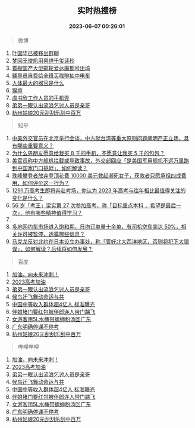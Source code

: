 <div align="center"><h2>实时热搜榜</h2><h4>2023-06-07 00:26:01</h4></div>

> 微博  

1. [叶国华已被移出群聊](https://s.weibo.com/weibo?q=%23%E5%8F%B6%E5%9B%BD%E5%8D%8E%E5%B7%B2%E8%A2%AB%E7%A7%BB%E5%87%BA%E7%BE%A4%E8%81%8A%23&t=31&band_rank=1&Refer=top)<br />
2. [梦回王俊凯用易烊千玺读秒](https://s.weibo.com/weibo?q=%23%E6%A2%A6%E5%9B%9E%E7%8E%8B%E4%BF%8A%E5%87%AF%E7%94%A8%E6%98%93%E7%83%8A%E5%8D%83%E7%8E%BA%E8%AF%BB%E7%A7%92%23&t=31&band_rank=2&Refer=top)<br />
3. [首艘国产大型邮轮爱达魔都号出坞](https://s.weibo.com/weibo?q=%23%E9%A6%96%E8%89%98%E5%9B%BD%E4%BA%A7%E5%A4%A7%E5%9E%8B%E9%82%AE%E8%BD%AE%E7%88%B1%E8%BE%BE%E9%AD%94%E9%83%BD%E5%8F%B7%E5%87%BA%E5%9D%9E%23&t=31&band_rank=3&Refer=top)<br />
4. [辅导员自费给全班买咖啡抽中电车](https://s.weibo.com/weibo?q=%23%E8%BE%85%E5%AF%BC%E5%91%98%E8%87%AA%E8%B4%B9%E7%BB%99%E5%85%A8%E7%8F%AD%E4%B9%B0%E5%92%96%E5%95%A1%E6%8A%BD%E4%B8%AD%E7%94%B5%E8%BD%A6%23&t=31&band_rank=4&Refer=top)<br />
5. [人体最大的器官是什么](https://s.weibo.com/weibo?q=%23%E4%BA%BA%E4%BD%93%E6%9C%80%E5%A4%A7%E7%9A%84%E5%99%A8%E5%AE%98%E6%98%AF%E4%BB%80%E4%B9%88%23&t=31&band_rank=5&Refer=top)<br />
6. [猴痘](https://s.weibo.com/weibo?q=%E7%8C%B4%E7%97%98&t=31&band_rank=6&Refer=top)<br />
7. [虞书欣工作人员的手机壳](https://s.weibo.com/weibo?q=%23%E8%99%9E%E4%B9%A6%E6%AC%A3%E5%B7%A5%E4%BD%9C%E4%BA%BA%E5%91%98%E7%9A%84%E6%89%8B%E6%9C%BA%E5%A3%B3%23&t=31&band_rank=7&Refer=top)<br />
8. [弟弟一眼认出流浪乞讨人员是亲哥](https://s.weibo.com/weibo?q=%23%E5%BC%9F%E5%BC%9F%E4%B8%80%E7%9C%BC%E8%AE%A4%E5%87%BA%E6%B5%81%E6%B5%AA%E4%B9%9E%E8%AE%A8%E4%BA%BA%E5%91%98%E6%98%AF%E4%BA%B2%E5%93%A5%23&t=31&band_rank=8&Refer=top)<br />
9. [杭州姑娘20元刮刮乐刮中百万](https://s.weibo.com/weibo?q=%23%E6%9D%AD%E5%B7%9E%E5%A7%91%E5%A8%9820%E5%85%83%E5%88%AE%E5%88%AE%E4%B9%90%E5%88%AE%E4%B8%AD%E7%99%BE%E4%B8%87%23&t=31&band_rank=9&Refer=top)<br />

> 知乎  

1. [中美外交官员在北京举行会谈，中方就台湾等重大原则问题阐明严正立场，具有哪些重要意义？](https://www.zhihu.com/question/605018467)<br />
2. [为什么男朋友愿意给我买 8 千的手机，不愿意让我买 5 千的包包？](https://www.zhihu.com/question/603599168)<br />
3. [美官员称中方舰机拦截或导致事故，外交部回应「是美国军用舰机不远万里跑到中国家门口挑衅」，如何解读？](https://www.zhihu.com/question/605094826)<br />
4. [珠峰攀登者放弃登顶花费 10000 美元救起濒死女子，获救者只愿承担四成费用，如何评价这一行为？](https://www.zhihu.com/question/604852845)<br />
5. [1291 万高考生即将奔赴考场，你认为 2023 年高考与往年相比最值得关注的变化是什么？](https://www.zhihu.com/question/605100302)<br />
6. [56 岁「考王」梁实第 27 次参加高考，称「目标重点本科 ，希望是最后一次」，他有哪些精神值得学习？](https://www.zhihu.com/question/604886385)<br />
7. []()<br />
8. [多地网约车市场进入饱和期，日均订单量十余单，有司机空车率达 50%，相关许可被暂停，透露哪些信息？](https://www.zhihu.com/question/605110954)<br />
9. [马克龙反对北约在日本设立办事处，称「管好北大西洋地区，否则将犯下大错误」，如何解读？后续将如何发展？](https://www.zhihu.com/question/605033420)<br />

> 百度  

1. [加油，向未来冲刺！](https://www.baidu.com/s?wd=%E5%8A%A0%E6%B2%B9%EF%BC%8C%E5%90%91%E6%9C%AA%E6%9D%A5%E5%86%B2%E5%88%BA%EF%BC%81&sa=fyb_news&rsv_dl=fyb_news)<br />
2. [2023高考加油](https://www.baidu.com/s?wd=2023%E9%AB%98%E8%80%83%E5%8A%A0%E6%B2%B9&sa=fyb_news&rsv_dl=fyb_news)<br />
3. [弟弟一眼认出流浪乞讨人员是亲哥](https://www.baidu.com/s?wd=%E5%BC%9F%E5%BC%9F%E4%B8%80%E7%9C%BC%E8%AE%A4%E5%87%BA%E6%B5%81%E6%B5%AA%E4%B9%9E%E8%AE%A8%E4%BA%BA%E5%91%98%E6%98%AF%E4%BA%B2%E5%93%A5&sa=fyb_news&rsv_dl=fyb_news)<br />
4. [候鸟迁飞舞动命运与共](https://www.baidu.com/s?wd=%E5%80%99%E9%B8%9F%E8%BF%81%E9%A3%9E%E8%88%9E%E5%8A%A8%E5%91%BD%E8%BF%90%E4%B8%8E%E5%85%B1&sa=fyb_news&rsv_dl=fyb_news)<br />
5. [中国中等收入群体超4亿人 标准曝光](https://www.baidu.com/s?wd=%E4%B8%AD%E5%9B%BD%E4%B8%AD%E7%AD%89%E6%94%B6%E5%85%A5%E7%BE%A4%E4%BD%93%E8%B6%854%E4%BA%BF%E4%BA%BA+%E6%A0%87%E5%87%86%E6%9B%9D%E5%85%89&sa=fyb_news&rsv_dl=fyb_news)<br />
6. [伴娘堵门要红包被伴郎连人带门踹飞](https://www.baidu.com/s?wd=%E4%BC%B4%E5%A8%98%E5%A0%B5%E9%97%A8%E8%A6%81%E7%BA%A2%E5%8C%85%E8%A2%AB%E4%BC%B4%E9%83%8E%E8%BF%9E%E4%BA%BA%E5%B8%A6%E9%97%A8%E8%B8%B9%E9%A3%9E&sa=fyb_news&rsv_dl=fyb_news)<br />
7. [女游客用5L水桶带螺蛳粉汤回广东](https://www.baidu.com/s?wd=%E5%A5%B3%E6%B8%B8%E5%AE%A2%E7%94%A85L%E6%B0%B4%E6%A1%B6%E5%B8%A6%E8%9E%BA%E8%9B%B3%E7%B2%89%E6%B1%A4%E5%9B%9E%E5%B9%BF%E4%B8%9C&sa=fyb_news&rsv_dl=fyb_news)<br />
8. [广东明确停课不停考](https://www.baidu.com/s?wd=%E5%B9%BF%E4%B8%9C%E6%98%8E%E7%A1%AE%E5%81%9C%E8%AF%BE%E4%B8%8D%E5%81%9C%E8%80%83&sa=fyb_news&rsv_dl=fyb_news)<br />
9. [杭州姑娘20元刮刮乐刮中百万](https://www.baidu.com/s?wd=%E6%9D%AD%E5%B7%9E%E5%A7%91%E5%A8%9820%E5%85%83%E5%88%AE%E5%88%AE%E4%B9%90%E5%88%AE%E4%B8%AD%E7%99%BE%E4%B8%87&sa=fyb_news&rsv_dl=fyb_news)<br />

> 哔哩哔哩  

1. [加油，向未来冲刺！](https://www.baidu.com/s?wd=%E5%8A%A0%E6%B2%B9%EF%BC%8C%E5%90%91%E6%9C%AA%E6%9D%A5%E5%86%B2%E5%88%BA%EF%BC%81&sa=fyb_news&rsv_dl=fyb_news)<br />
2. [2023高考加油](https://www.baidu.com/s?wd=2023%E9%AB%98%E8%80%83%E5%8A%A0%E6%B2%B9&sa=fyb_news&rsv_dl=fyb_news)<br />
3. [弟弟一眼认出流浪乞讨人员是亲哥](https://www.baidu.com/s?wd=%E5%BC%9F%E5%BC%9F%E4%B8%80%E7%9C%BC%E8%AE%A4%E5%87%BA%E6%B5%81%E6%B5%AA%E4%B9%9E%E8%AE%A8%E4%BA%BA%E5%91%98%E6%98%AF%E4%BA%B2%E5%93%A5&sa=fyb_news&rsv_dl=fyb_news)<br />
4. [候鸟迁飞舞动命运与共](https://www.baidu.com/s?wd=%E5%80%99%E9%B8%9F%E8%BF%81%E9%A3%9E%E8%88%9E%E5%8A%A8%E5%91%BD%E8%BF%90%E4%B8%8E%E5%85%B1&sa=fyb_news&rsv_dl=fyb_news)<br />
5. [中国中等收入群体超4亿人 标准曝光](https://www.baidu.com/s?wd=%E4%B8%AD%E5%9B%BD%E4%B8%AD%E7%AD%89%E6%94%B6%E5%85%A5%E7%BE%A4%E4%BD%93%E8%B6%854%E4%BA%BF%E4%BA%BA+%E6%A0%87%E5%87%86%E6%9B%9D%E5%85%89&sa=fyb_news&rsv_dl=fyb_news)<br />
6. [伴娘堵门要红包被伴郎连人带门踹飞](https://www.baidu.com/s?wd=%E4%BC%B4%E5%A8%98%E5%A0%B5%E9%97%A8%E8%A6%81%E7%BA%A2%E5%8C%85%E8%A2%AB%E4%BC%B4%E9%83%8E%E8%BF%9E%E4%BA%BA%E5%B8%A6%E9%97%A8%E8%B8%B9%E9%A3%9E&sa=fyb_news&rsv_dl=fyb_news)<br />
7. [女游客用5L水桶带螺蛳粉汤回广东](https://www.baidu.com/s?wd=%E5%A5%B3%E6%B8%B8%E5%AE%A2%E7%94%A85L%E6%B0%B4%E6%A1%B6%E5%B8%A6%E8%9E%BA%E8%9B%B3%E7%B2%89%E6%B1%A4%E5%9B%9E%E5%B9%BF%E4%B8%9C&sa=fyb_news&rsv_dl=fyb_news)<br />
8. [广东明确停课不停考](https://www.baidu.com/s?wd=%E5%B9%BF%E4%B8%9C%E6%98%8E%E7%A1%AE%E5%81%9C%E8%AF%BE%E4%B8%8D%E5%81%9C%E8%80%83&sa=fyb_news&rsv_dl=fyb_news)<br />
9. [杭州姑娘20元刮刮乐刮中百万](https://www.baidu.com/s?wd=%E6%9D%AD%E5%B7%9E%E5%A7%91%E5%A8%9820%E5%85%83%E5%88%AE%E5%88%AE%E4%B9%90%E5%88%AE%E4%B8%AD%E7%99%BE%E4%B8%87&sa=fyb_news&rsv_dl=fyb_news)<br />
